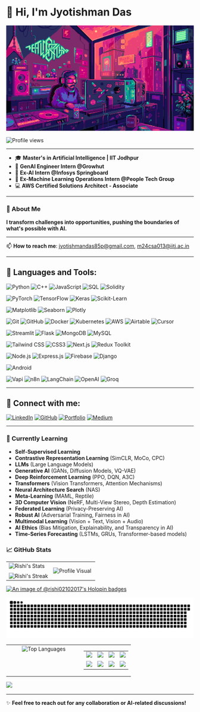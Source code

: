 #                                                                    👋 Hi, I'm Jyotishman Das


![Cool Animation](https://github.com/rishi02102017/rishi02102017/raw/main/f9b88deeae101d6a8572063bb63c286e.gif)

![Profile views](https://komarev.com/ghpvc/?username=rishi02102017)

---

- 🎓 **Master's in Artificial Intelligence | IIT Jodhpur** 
- 💼 **GenAI Engineer Intern @Growhut**
- 💼 **Ex-AI Intern @Infosys Springboard**  
- 💼 **Ex-Machine Learning Operations Intern @People Tech Group**  
- 💻 **AWS Certified Solutions Architect - Associate**

---

### 🚀 About Me

**I transform challenges into opportunities, pushing the boundaries of what's possible with AI.** 

---

📫 **How to reach me**: [jyotishmandas85p@gmail.com](mailto:jyotishmandas85p@gmail.com), [m24csa013@iitj.ac.in](mailto:m24csa013@iitj.ac.in)  

---

## 💼 Languages and Tools:
![Python](https://img.shields.io/badge/Python-3776AB?style=flat&logo=python&logoColor=white)
![C++](https://img.shields.io/badge/C++-00599C?style=flat&logo=c%2B%2B&logoColor=white)
![JavaScript](https://img.shields.io/badge/JavaScript-F7DF1E?style=flat&logo=javascript&logoColor=black)
![SQL](https://img.shields.io/badge/SQL-4479A1?style=flat&logo=sqlite&logoColor=white)
![Solidity](https://img.shields.io/badge/Solidity-363636?style=flat&logo=solidity&logoColor=white)

![PyTorch](https://img.shields.io/badge/PyTorch-EE4C2C?style=flat&logo=pytorch&logoColor=white)
![TensorFlow](https://img.shields.io/badge/TensorFlow-FF6F00?style=flat&logo=tensorflow&logoColor=white)
![Keras](https://img.shields.io/badge/Keras-D00000?style=flat&logo=keras&logoColor=white)
![Scikit-Learn](https://img.shields.io/badge/Scikit%20Learn-F7931E?style=flat&logo=scikit-learn&logoColor=white)

![Matplotlib](https://img.shields.io/badge/Matplotlib-003B57?style=flat&logo=matplotlib&logoColor=white)
![Seaborn](https://img.shields.io/badge/Seaborn-9E6B61?style=flat&logo=seaborn&logoColor=white)
![Plotly](https://img.shields.io/badge/Plotly-3C4F75?style=flat&logo=plotly&logoColor=white)

![Git](https://img.shields.io/badge/Git-F05032?style=flat&logo=git&logoColor=white)
![GitHub](https://img.shields.io/badge/GitHub-181717?style=flat&logo=github&logoColor=white)
![Docker](https://img.shields.io/badge/Docker-2496ED?style=flat&logo=docker&logoColor=white)
![Kubernetes](https://img.shields.io/badge/Kubernetes-326CE5?style=flat&logo=kubernetes&logoColor=white)
![AWS](https://img.shields.io/badge/AWS-232F3E?style=flat&logo=amazonaws&logoColor=white)
![Airtable](https://img.shields.io/badge/Airtable-18BFFF?style=flat&logo=airtable&logoColor=white)
![Cursor](https://img.shields.io/badge/Cursor.dev-AI%20Coding%20Assistant-blue?style=flat)

![Streamlit](https://img.shields.io/badge/Streamlit-FF4B3E?style=flat&logo=streamlit&logoColor=white)
![Flask](https://img.shields.io/badge/Flask-000000?style=flat&logo=flask&logoColor=white)
![MongoDB](https://img.shields.io/badge/MongoDB-47A248?style=flat&logo=mongodb&logoColor=white)
![MySQL](https://img.shields.io/badge/MySQL-4479A1?style=flat&logo=mysql&logoColor=white)

![Tailwind CSS](https://img.shields.io/badge/Tailwind_CSS-38B2AC?style=flat&logo=tailwind-css&logoColor=white)
![CSS3](https://img.shields.io/badge/CSS3-1572B6?style=flat&logo=css3&logoColor=white)
![Next.js](https://img.shields.io/badge/Next.js-000000?style=flat&logo=next.js&logoColor=white)
![Redux Toolkit](https://img.shields.io/badge/Redux_Toolkit-764ABC?style=flat&logo=redux&logoColor=white)

![Node.js](https://img.shields.io/badge/Node.js-339933?style=flat&logo=node.js&logoColor=white)
![Express.js](https://img.shields.io/badge/Express.js-000000?style=flat&logo=express&logoColor=white)
![Firebase](https://img.shields.io/badge/Firebase-FFCA28?style=flat&logo=firebase&logoColor=black)
![Django](https://img.shields.io/badge/Django-092E20?style=flat&logo=django&logoColor=white)

![Android](https://img.shields.io/badge/Android-3DDC84?style=flat&logo=android&logoColor=white)

![Vapi](https://img.shields.io/badge/Vapi-AI%20Voice%20Agents-blueviolet?style=flat)
![n8n](https://img.shields.io/badge/n8n-Automation-ff6d00?style=flat&logo=n8n&logoColor=white)
![LangChain](https://img.shields.io/badge/LangChain-Black?style=flat&logo=langchain&logoColor=white)
![OpenAI](https://img.shields.io/badge/OpenAI-412991?style=flat&logo=openai&logoColor=white)
![Groq](https://img.shields.io/badge/Groq-FF5F00?style=flat&logo=data:image/svg+xml;base64,...&logoColor=white)  


---

## 🔗 Connect with me:
[![LinkedIn](https://img.shields.io/badge/LinkedIn-0A66C2?style=flat&logo=linkedin&logoColor=white)](https://www.linkedin.com/in/jyotishmandas85p/)
[![GitHub](https://img.shields.io/badge/GitHub-181717?style=flat&logo=github&logoColor=white)](https://github.com/rishi02102017)
[![Portfolio](https://img.shields.io/badge/Portfolio-000000?style=flat&logo=vercel&logoColor=white)](https://my-portfolio-jyotishman-das-projects.vercel.app/)
[![Medium](https://img.shields.io/badge/Medium-12100E?style=flat&logo=medium&logoColor=white)](https://medium.com/@jyotishmandas85p)

---

  ### 🌱 Currently Learning
- **Self-Supervised Learning**  
- **Contrastive Representation Learning** (SimCLR, MoCo, CPC)  
- **LLMs** (Large Language Models)  
- **Generative AI** (GANs, Diffusion Models, VQ-VAE)  
- **Deep Reinforcement Learning** (PPO, DQN, A3C)  
- **Transformers** (Vision Transformers, Attention Mechanisms)  
- **Neural Architecture Search** (NAS)  
- **Meta-Learning** (MAML, Reptile)  
- **3D Computer Vision** (NeRF, Multi-View Stereo, Depth Estimation)  
- **Federated Learning** (Privacy-Preserving AI)  
- **Robust AI** (Adversarial Training, Fairness in AI)  
- **Multimodal Learning** (Vision + Text, Vision + Audio)  
- **AI Ethics** (Bias Mitigation, Explainability, and Transparency in AI)  
- **Time-Series Forecasting** (LSTMs, GRUs, Transformer-based models) 

### 📈 GitHub Stats

<table style="border-collapse: collapse; border: none; width: 100%;">
  <tr style="border: none;">
    <td style="border: none; width: 50%;">
      <img src="https://github-readme-stats.vercel.app/api?username=rishi02102017&theme=tokyonight&show_icons=true&hide_border=true&count_private=true" alt="Rishi's Stats" width="100%">
      <br>
      <img src="https://github-readme-streak-stats.herokuapp.com/?user=rishi02102017&theme=tokyonight&hide_border=true" alt="Rishi's Streak" width="100%" style="margin-top: 10px;">
    </td>
    <td style="border: none; width: 50%;">
      <img src="https://raw.githubusercontent.com/rishi02102017/rishi02102017/main/YOUR_IMAGE.png" height="400" alt="Profile Visual">
    </td>
  </tr>
</table>

<!-- Holopin Badges -->
[![An image of @rishi02102017's Holopin badges](https://holopin.me/rishi02102017)](https://holopin.io/@rishi02102017)

<!-- Snake Contribution Graph -->
<img alt="snake eating my contributions" src="https://raw.githubusercontent.com/rishi02102017/rishi02102017/output/github-contribution-grid-snake.svg" />

<!-- Most Used Languages + Skill Icons -->
<div align="center">
  <table width="100%">
    <tr>
      <td width="60%" align="center" valign="top">
        <img src="https://github-readme-stats.vercel.app/api/top-langs/?username=rishi02102017&theme=tokyonight&show_icons=true&hide_border=true&count_private=true&layout=compact" height="270" alt="Top Languages">
      </td>
      <td width="40%" align="center" valign="top">
        <table>
          <tr>
            <td align="center"><img src="https://skillicons.dev/icons?i=python" /></td>
            <td align="center"><img src="https://skillicons.dev/icons?i=react" /></td>
            <td align="center"><img src="https://skillicons.dev/icons?i=nodejs" /></td>
            <td align="center"><img src="https://skillicons.dev/icons?i=figma" /></td>
          </tr>
          <tr>
            <td align="center"><img src="https://skillicons.dev/icons?i=js" /></td>
            <td align="center"><img src="https://skillicons.dev/icons?i=html" /></td>
            <td align="center"><img src="https://skillicons.dev/icons?i=css" /></td>
            <td align="center"><img src="https://skillicons.dev/icons?i=vscode" /></td>
          </tr>
        </table>
      </td>
    </tr>
  </table>
</div>

<!-- Activity Graph -->
<a href="https://github.com/rishi02102017">
  <img height=300 src="https://github-readme-activity-graph.vercel.app/graph?username=rishi02102017&bg_color=1A1B27&color=BF91F3&line=38BDAE&point=70A5FD&area_color=BF91F3&border_radius=22.5&title_color=70A5FD" />
</a>

---

✨ **Feel free to reach out for any collaboration or AI-related discussions!**
